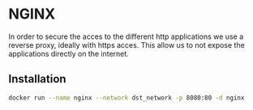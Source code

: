 # NGINX

In order to secure the acces to the different http applications we use a reverse proxy, ideally with https acces. This allow us to not expose the applications directly on the internet.

## Installation

```bash
docker run --name nginx --network dst_network -p 8080:80 -d nginx
```